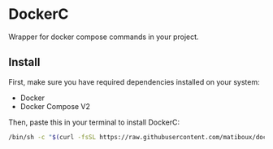 # DockerC

Wrapper for docker compose commands in your project.


## Install

First, make sure you have required dependencies installed on your system:
- Docker
- Docker Compose V2

Then, paste this in your terminal to install DockerC:

```bash
/bin/sh -c "$(curl -fsSL https://raw.githubusercontent.com/matiboux/dockerc/HEAD/install.sh)"
```
